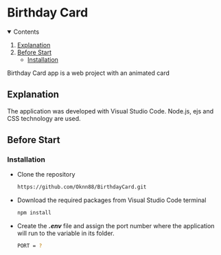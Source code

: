 

# Birthday Card

<!-- Contents -->
<details open="open">
  <summary>Contents</summary>
  <ol>
    <li><a href="#explanation">Explanation</a></li>
    <li>
      <a href="#beforestart">Before Start</a>
      <ul>
        <li><a href="#installation">Installation</a></li>
      </ul>
    </li>
  </ol>
</details>    

Birthday Card app is a web project with an animated card

## Explanation
The application was developed with Visual Studio Code. Node.js, ejs and CSS technology are used.

## Before Start


### Installation
* Clone the repository
   ```sh
   https://github.com/Oknn88/BirthdayCard.git
   ```
* Download the required packages from Visual Studio Code terminal
   ```sh
   npm install
   ```
* Create the **_.env_** file and assign the port number where the application will run to the variable in its folder.
   ```sh
   PORT = ?
   ```

